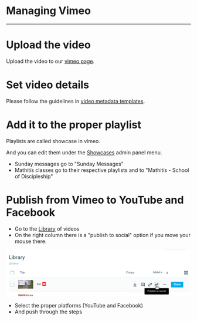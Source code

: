 <h1>Managing Vimeo</h1>
<hr>



# Upload the video

Upload the video to our [vimeo page](https://vimeo.com/user133790558).

# Set video details

Please follow the guidelines in [video metadata templates](video_metadata_templates.md).

# Add it to the proper playlist

Playlists are called showcase in vimeo.

And you can edit them under the [Showcases](https://vimeo.com/manage/showcases) admin panel menu.

* Sunday messages go to "Sunday Messages"
* Mathitís classes go to their respective playlists and to "Mathitís - School of Discipleship"

# Publish from Vimeo to YouTube and Facebook

* Go to the [Library](https://vimeo.com/manage/videos) of videos
* On the right column there is a "publish to social" option if you move your mouse there.

<img src="assets/vimeo/publish_to_social.png">

* Select the proper platforms (YouTube and Facebook)
* And push through the steps
